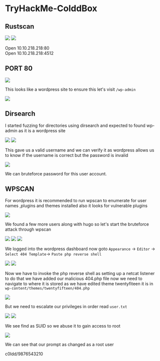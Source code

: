 # TryHackMe-ColddBox

## Rustscan

<img src="https://imgur.com/VW0IztZ.png"/>

<img src="https://imgur.com/Yn5ZiC8.png"/>


Open 10.10.218.218:80                                                             
Open 10.10.218.218:4512 

## PORT 80

<img src="https://imgur.com/vAiwYMa.png"/>

This looks like a wordpress site to ensure this let's visit `/wp-admin`

<img src="https://imgur.com/3PitIQV.png"/>

## Dirsearch

I started fuzzing for directories using dirsearch and expected to found wp-admin as it is a wordpress site

<img src="https://imgur.com/RzKcrg0.png"/>

<img src="https://imgur.com/8QbEzYa.png"/>

This gave us a valid username and we can verify it as wordpress allows us to know if the username is correct but the password is invalid

<img src="https://imgur.com/hNbxZX0.png"/>

We can bruteforce password for this user account.

## WPSCAN

For wordpress it is recommended to run wpscan to enumerate for user names ,plugins and themes installed also it looks for vulnerable plugins

<img src="https://imgur.com/4O6rJkA.png"/>

We found a few more users along with hugo so let's start the bruteforce attack through wpscan

<img src="https://imgur.com/0XPVlo5.png"/>

<img src="https://imgur.com/lcSQipa.png"/>

<img src="https://imgur.com/9iqHQDF.png"/>

We logged into the wordpress dashboard now goto `Appearance` -> `Editor` -> `Select 404 Template`-> `Paste php reverse shell` 

<img src="https://imgur.com/QDzdwA2.png"/>

<img src="https://imgur.com/oEzHJ5d.png"/>

Now we have to invoke the php reverse shell as setting up a netcat listener to do that we have added our malicious 404.php file now we need to navigate to where it is stored as we have edited theme twentyfiteen it is in `wp-content/themes/twentyfifteen/404.php`

<img src="https://imgur.com/Rd5CJtv.png"/>

But we need to escalate our privileges in order read `user.txt`	

<img src="https://imgur.com/uQffE6i.png"/>

<img src="https://imgur.com/kQEuDQW.png"/>

We see find as SUID so we abuse it to gain access to root

<img src="https://imgur.com/VVUh9o5.png"/>

We can see that our prompt as changed as a root user


c0ldd/9876543210
